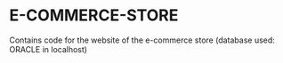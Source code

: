 # E-COMMERCE-STORE
Contains code for the website of the e-commerce store (database used: ORACLE in localhost)
